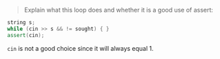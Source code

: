 > Explain what this loop does and whether it is a good use of assert:
```cpp
string s;
while (cin >> s && != sought) { }
assert(cin);
```

`cin` is not a good choice since it will always equal 1. 